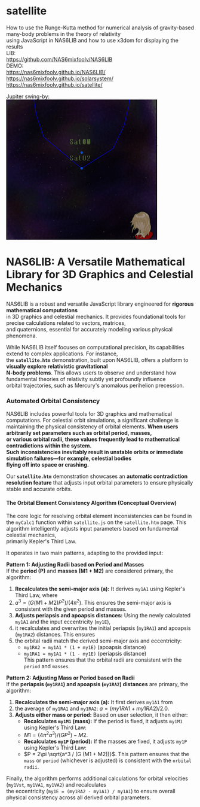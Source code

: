 # satellite
How to use the Runge-Kutta method for numerical analysis of gravity-based many-body problems in the theory of relativity  
using JavaScript in NAS6LIB and how to use x3dom for displaying the results  
LIB:  
https://github.com/NAS6mixfoolv/NAS6LIB  
DEMO:  
https://nas6mixfoolv.github.io/NAS6LIB/  
https://nas6mixfoolv.github.io/solarsystem/  
https://nas6mixfoolv.github.io/satellite/  
  
Jupiter swing-by:  
![Jupiter swing-by orbit simulation](satellite05.gif)  
  
# NAS6LIB: A Versatile Mathematical Library for 3D Graphics and Celestial Mechanics  
  
NAS6LIB is a robust and versatile JavaScript library engineered for **rigorous mathematical computations**  
in 3D graphics and celestial mechanics. It provides foundational tools for precise calculations related to vectors, matrices,  
and quaternions, essential for accurately modeling various physical phenomena.  
  
While NAS6LIB itself focuses on computational precision, its capabilities extend to complex applications. For instance,  
the **`satellite.htm`** demonstration, built upon NAS6LIB, offers a platform to **visually explore relativistic gravitational  
N-body problems**. This allows users to observe and understand how fundamental theories of relativity subtly yet profoundly influence  
orbital trajectories, such as Mercury's anomalous perihelion precession.  
  
### Automated Orbital Consistency  
  
NAS6LIB includes powerful tools for 3D graphics and mathematical computations. For celestial orbit simulations, a significant challenge is   maintaining the physical consistency of orbital elements. **When users arbitrarily set parameters such as orbital period, masses,  
or various orbital radii, these values frequently lead to mathematical contradictions within the system.  
Such inconsistencies inevitably result in unstable orbits or immediate simulation failures—for example, celestial bodies  
flying off into space or crashing.**  
  
Our **`satellite.htm`** demonstration showcases an **automatic contradiction resolution feature** that adjusts input orbital parameters to   ensure physically stable and accurate orbits.  
  
#### The Orbital Element Consistency Algorithm (Conceptual Overview)  
  
The core logic for resolving orbital element inconsistencies can be found in the `myCalc1` function within `satellite.js` on the   `satellite.htm` page. This algorithm intelligently adjusts input parameters based on fundamental celestial mechanics,  
primarily Kepler's Third Law.
  
It operates in two main patterns, adapting to the provided input:  
  
**Pattern 1: Adjusting Radii based on Period and Masses**  
If the **period (P)** and **masses (M1 + M2)** are considered primary, the algorithm:  
1.  **Recalculates the semi-major axis (a):** It derives `my1A1` using Kepler's Third Law, where
2.  $a^3 = (G(M1+M2)P^2) / (4\pi^2)$. This ensures the semi-major axis is consistent with the given period and masses.  
3.  **Adjusts periapsis and apoapsis distances:** Using the newly calculated `my1A1` and the input eccentricity (`my1E`),
4.  it recalculates and overwrites the initial periapsis (`my1RA1`) and apoapsis (`my1RA2`) distances. This ensures
5.  the orbital radii match the derived semi-major axis and eccentricity:  
    * `my1RA2 = my1A1 * (1 + my1E)` (apoapsis distance)  
    * `my1RA1 = my1A1 * (1 - my1E)` (periapsis distance)  
    This pattern ensures that the orbital radii are consistent with the `period` and `masses`.  
  
**Pattern 2: Adjusting Mass or Period based on Radii**  
If the **periapsis (`my1RA1`) and apoapsis (`my1RA2`) distances** are primary, the algorithm:  
1.  **Recalculates the semi-major axis (a):** It first derives `my1A1` from
2.  the average of `my1RA1` and `my1RA2`: $a = (my1RA1 + my1RA2) / 2.0$.  
3.  **Adjusts either mass or period:** Based on user selection, it then either:  
    * **Recalculates `my1M1` (mass):** If the period is fixed, it adjusts `my1M1` using Kepler's Third Law:
    * $M1 = (4\pi^2 a^3) / (G P^2) - M2$.  
    * **Recalculates `my1P` (period):** If the masses are fixed, it adjusts `my1P` using Kepler's Third Law:
    * $P = 2\pi \sqrt{a^3 / (G (M1 + M2))}$.
    This pattern ensures that the `mass` or `period` (whichever is adjusted) is consistent with the `orbital radii`.  
  
Finally, the algorithm performs additional calculations for orbital velocities (`my1Vst`, `my1VA1`, `my1VA2`) and recalculates  
the eccentricity (`my1E = (my1RA2 - my1A1) / my1A1`) to ensure overall physical consistency across all derived orbital parameters.  

